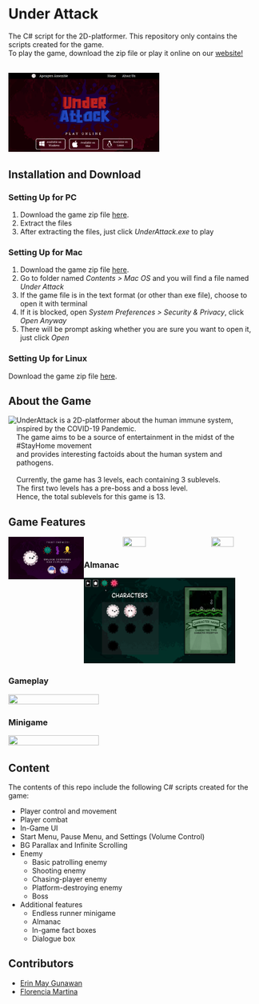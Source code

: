 # Under Attack
The C# script for the 2D-platformer. This repository only contains the scripts created for the game. <br>
To play the game, download the zip file or play it online on our <a href="https://erinmayg.github.io/under-attack-website" target="_blank">website!</a> <br>

<br>
<a href="https://erinmayg.github.io/under-attack-website" target="_blank"><img width="60%" src="https://github.com/erinmayg/under-attack-website/blob/master/img/website.png"></a>

## Installation and Download
### Setting Up for PC
1. Download the game zip file <a href="https://drive.google.com/file/d/1CFLTRtAmvPfNN8bO8YrPt1WKwSLRPiWP/view?usp=sharing" target="_blank">here</a>.
2. Extract the files
3. After extracting the files, just click <i>UnderAttack.exe</i> to play
### Setting Up for Mac
1. Download the game zip file <a href="https://drive.google.com/file/d/1SYI_WKxfS7460xFUkAIdnqSrJITXt0Fi/view?usp=sharing" target="_blank">here</a>.
2. Go to folder named <i>Contents > Mac OS</i> and you will find a file named <i>Under Attack</i>
3. If the game file is in the text format (or other than exe file), choose to open it with terminal
4. If it is blocked, open <i>System Preferences > Security & Privacy</i>, click <i>Open Anyway</i>
5. There will be prompt asking whether you are sure you want to open it, just click <i>Open</i>

### Setting Up for Linux
Download the game zip file <a href="https://drive.google.com/file/d/1GS3iHRwVYXiWkF70xkLWLfJq2LczFDJt/view?usp=sharing" target="_blank">here</a>.

## About the Game
<img align="left" src="https://erinmayg.github.io/under-attack-website/img/level1.gif" height=180>
UnderAttack is a 2D-platformer about the human immune system, inspired by the COVID-19 Pandemic. <br>
The game aims to be a source of entertainment in the midst of the #StayHome movement <br>
and provides interesting factoids about the human system and pathogens. <br>
<br>
Currently, the game has 3 levels, each containing 3 sublevels. <br>
The first two levels has a pre-boss and a boss level. <br>
Hence, the total sublevels for this game is 13.

## Game Features
<p align="center">
  <img align ="left" width="30%" height="17%" src="https://github.com/erinmayg/under-attack-website/blob/master/img/features/Game%20Features.png">
  <img align ="center" width="30%" height="17%" src="https://erinmayg.github.io/under-attack-website/img/features/Almanac.png">
  <img align ="right" width="30%" height="17%"src="https://erinmayg.github.io/under-attack-website/img/features/Gameplay.png">
</p>

### Almanac
<img width="60%" height="17%" src="https://github.com/erinmayg/under-attack-website/blob/master/img/Almanac.gif">

### Gameplay
<img width="60%" height="17%" src="https://github.com/erinmayg/under-attack-website/blob/master/img/Gameplay.gif">

### Minigame
<img width="60%" height="17%" src="https://github.com/erinmayg/under-attack-website/blob/master/img/Minigame.gif">

## Content
The contents of this repo include the following C# scripts created for the game:
- Player control and movement
- Player combat
- In-Game UI
- Start Menu, Pause Menu, and Settings (Volume Control)
- BG Parallax and Infinite Scrolling
- Enemy
  - Basic patrolling enemy
  - Shooting enemy
  - Chasing-player enemy
  - Platform-destroying enemy
  - Boss
- Additional features
  - Endless runner minigame
  - Almanac
  - In-game fact boxes
  - Dialogue box
  
## Contributors
- <a href="https://github.com/erinmayg">Erin May Gunawan</a>
- <a href="https://github.com/florenciamartina">Florencia Martina</a>
